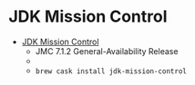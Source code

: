 # JDK Mission Control
- [JDK Mission Control](https://jdk.java.net/jmc/)
  -  JMC 7.1.2 General-Availability Release
  - 
  - `brew cask install jdk-mission-control`
